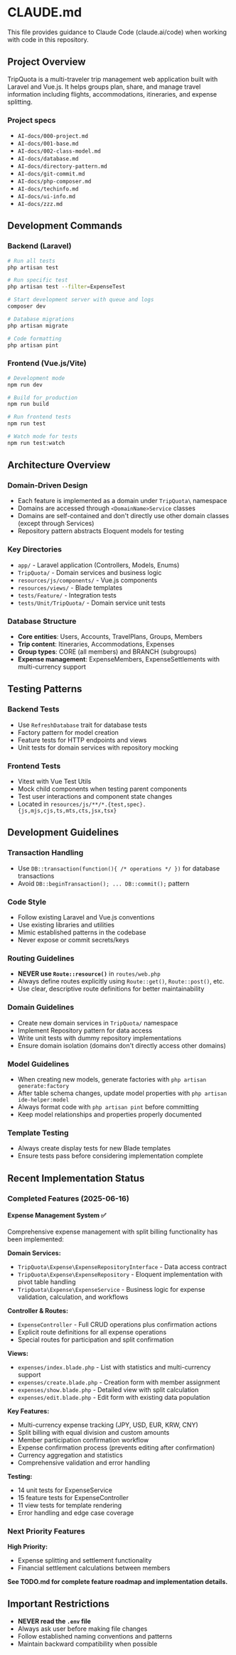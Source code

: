 # CLAUDE.md

This file provides guidance to Claude Code (claude.ai/code) when working with code in this repository.

## Project Overview

TripQuota is a multi-traveler trip management web application built with Laravel and Vue.js. It helps groups plan, share, and manage travel information including flights, accommodations, itineraries, and expense splitting.

### Project specs

- `AI-docs/000-project.md`
- `AI-docs/001-base.md`
- `AI-docs/002-class-model.md`
- `AI-docs/database.md`
- `AI-docs/directory-pattern.md`
- `AI-docs/git-commit.md`
- `AI-docs/php-composer.md`
- `AI-docs/techinfo.md`
- `AI-docs/ui-info.md`
- `AI-docs/zzz.md`


## Development Commands

### Backend (Laravel)
```bash
# Run all tests
php artisan test

# Run specific test
php artisan test --filter=ExpenseTest

# Start development server with queue and logs
composer dev

# Database migrations
php artisan migrate

# Code formatting
php artisan pint
```

### Frontend (Vue.js/Vite)
```bash
# Development mode
npm run dev

# Build for production  
npm run build

# Run frontend tests
npm run test

# Watch mode for tests
npm run test:watch
```

## Architecture Overview

### Domain-Driven Design
- Each feature is implemented as a domain under `TripQuota\` namespace
- Domains are accessed through `<DomainName>Service` classes
- Domains are self-contained and don't directly use other domain classes (except through Services)
- Repository pattern abstracts Eloquent models for testing

### Key Directories
- `app/` - Laravel application (Controllers, Models, Enums)
- `TripQuota/` - Domain services and business logic
- `resources/js/components/` - Vue.js components
- `resources/views/` - Blade templates
- `tests/Feature/` - Integration tests
- `tests/Unit/TripQuota/` - Domain service unit tests

### Database Structure
- **Core entities**: Users, Accounts, TravelPlans, Groups, Members
- **Trip content**: Itineraries, Accommodations, Expenses
- **Group types**: CORE (all members) and BRANCH (subgroups)
- **Expense management**: ExpenseMembers, ExpenseSettlements with multi-currency support

## Testing Patterns

### Backend Tests
- Use `RefreshDatabase` trait for database tests
- Factory pattern for model creation
- Feature tests for HTTP endpoints and views
- Unit tests for domain services with repository mocking

### Frontend Tests
- Vitest with Vue Test Utils
- Mock child components when testing parent components
- Test user interactions and component state changes
- Located in `resources/js/**/*.{test,spec}.{js,mjs,cjs,ts,mts,cts,jsx,tsx}`

## Development Guidelines

### Transaction Handling
- Use `DB::transaction(function(){ /* operations */ })` for database transactions
- Avoid `DB::beginTransaction(); ... DB::commit();` pattern

### Code Style
- Follow existing Laravel and Vue.js conventions
- Use existing libraries and utilities
- Mimic established patterns in the codebase
- Never expose or commit secrets/keys

### Routing Guidelines
- **NEVER use `Route::resource()`** in `routes/web.php`
- Always define routes explicitly using `Route::get()`, `Route::post()`, etc.
- Use clear, descriptive route definitions for better maintainability

### Domain Guidelines
- Create new domain services in `TripQuota/` namespace
- Implement Repository pattern for data access
- Write unit tests with dummy repository implementations
- Ensure domain isolation (domains don't directly access other domains)

### Model Guidelines
- When creating new models, generate factories with `php artisan generate:factory`
- After table schema changes, update model properties with `php artisan ide-helper:model`
- Always format code with `php artisan pint` before committing
- Keep model relationships and properties properly documented

### Template Testing
- Always create display tests for new Blade templates
- Ensure tests pass before considering implementation complete

## Recent Implementation Status

### Completed Features (2025-06-16)

#### Expense Management System ✅
Comprehensive expense management with split billing functionality has been implemented:

**Domain Services:**
- `TripQuota\Expense\ExpenseRepositoryInterface` - Data access contract
- `TripQuota\Expense\ExpenseRepository` - Eloquent implementation with pivot table handling
- `TripQuota\Expense\ExpenseService` - Business logic for expense validation, calculation, and workflows

**Controller & Routes:**
- `ExpenseController` - Full CRUD operations plus confirmation actions
- Explicit route definitions for all expense operations
- Special routes for participation and split confirmation

**Views:**
- `expenses/index.blade.php` - List with statistics and multi-currency support
- `expenses/create.blade.php` - Creation form with member assignment
- `expenses/show.blade.php` - Detailed view with split calculation
- `expenses/edit.blade.php` - Edit form with existing data population

**Key Features:**
- Multi-currency expense tracking (JPY, USD, EUR, KRW, CNY)
- Split billing with equal division and custom amounts
- Member participation confirmation workflow
- Expense confirmation process (prevents editing after confirmation)
- Currency aggregation and statistics
- Comprehensive validation and error handling

**Testing:**
- 14 unit tests for ExpenseService
- 15 feature tests for ExpenseController
- 11 view tests for template rendering
- Error handling and edge case coverage

### Next Priority Features

**High Priority:**
- Expense splitting and settlement functionality
- Financial settlement calculations between members

**See TODO.md for complete feature roadmap and implementation details.**

## Important Restrictions

- **NEVER read the `.env` file**
- Always ask user before making file changes
- Follow established naming conventions and patterns
- Maintain backward compatibility when possible